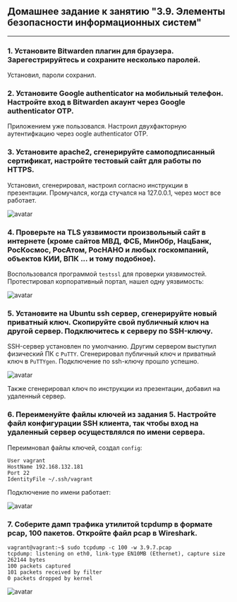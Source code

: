 ## Домашнее задание к занятию "3.9. Элементы безопасности информационных систем"  
***
### 1. Установите Bitwarden плагин для браузера. Зарегестрируйтесь и сохраните несколько паролей. 

Установил, пароли сохранил.  

### 2. Установите Google authenticator на мобильный телефон. Настройте вход в Bitwarden акаунт через Google authenticator OTP.  

Приложением уже пользовался. Настроил двухфакторную аутентифкацию через oogle authenticator OTP.  

### 3. Установите apache2, сгенерируйте самоподписанный сертификат, настройте тестовый сайт для работы по HTTPS.  
Установил, сгенерировал, настроил согласно инструкции в презентации. Промучался, когда стучался на 127.0.0.1, через мост все работает.  

![avatar](https://skr.sh/i/250722/Jtj38slV.jpg?download=1&name=%D0%A1%D0%BA%D1%80%D0%B8%D0%BD%D1%88%D0%BE%D1%82%2025-07-2022%2011:58:53.jpg)   

### 4. Проверьте на TLS уязвимости произвольный сайт в интернете (кроме сайтов МВД, ФСБ, МинОбр, НацБанк, РосКосмос, РосАтом, РосНАНО и любых госкомпаний, объектов КИИ, ВПК ... и тому подобное).  
Воспользовался программой `testssl` для проверки уязвимостей. Протестировал корпоративный портал, нашел одну уязвимость:  

![avatar](https://skr.sh/i/250722/cptNuQkc.jpg?download=1&name=%D0%A1%D0%BA%D1%80%D0%B8%D0%BD%D1%88%D0%BE%D1%82%2025-07-2022%2012:13:49.jpg)  

### 5. Установите на Ubuntu ssh сервер, сгенерируйте новый приватный ключ. Скопируйте свой публичный ключ на другой сервер. Подключитесь к серверу по SSH-ключу.  
SSH-сервер установлен по умолчанию. Другим сервером выступил физический ПК с `PuTTY`. Сгенерировал публичный ключ и приватный ключ в `PuTTYgen`. Подключение по ssh-ключу прошло успешно.  

![avatar](https://skr.sh/i/250722/W6ERbxeZ.jpg?download=1&name=%D0%A1%D0%BA%D1%80%D0%B8%D0%BD%D1%88%D0%BE%D1%82%2025-07-2022%2012:25:16.jpg)  

Также сгенерировал ключ по инструкции из презентации, добавил на удаленный сервер.  

### 6. Переименуйте файлы ключей из задания 5. Настройте файл конфигурации SSH клиента, так чтобы вход на удаленный сервер осуществлялся по имени сервера.  
Переимновал файлы ключей, создал `config`:
```
User vagrant  
HostName 192.168.132.181  
Port 22  
IdentityFile ~/.ssh/vagrant  
```
Подключение по имени работает:  

![avatar](https://skrinshoter.ru/i/260722/sgvlh3hu.png?download=1&name=%D0%A1%D0%BA%D1%80%D0%B8%D0%BD%D1%88%D0%BE%D1%82%2027-07-2022%2001:26:05.png)

### 7. Соберите дамп трафика утилитой tcpdump в формате pcap, 100 пакетов. Откройте файл pcap в Wireshark.  
```
vagrant@vagrant:~$ sudo tcpdump -c 100 -w 3.9.7.pcap  
tcpdump: listening on eth0, link-type EN10MB (Ethernet), capture size 262144 bytes  
100 packets captured  
101 packets received by filter  
0 packets dropped by kernel  
```  

![avatar](https://skr.sh/i/250722/NJI8nFFj.jpg?download=1&name=%D0%A1%D0%BA%D1%80%D0%B8%D0%BD%D1%88%D0%BE%D1%82%2025-07-2022%2013:09:28.jpg)


